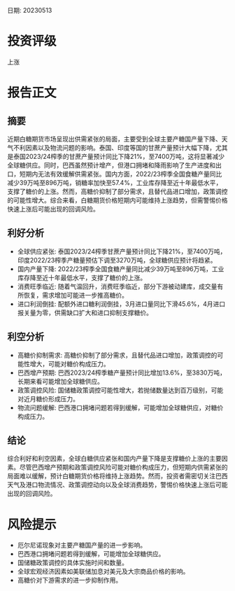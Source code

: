 
日期: 20230513

# 投资评级

上涨

# 报告正文

## 摘要

近期白糖期货市场呈现出供需紧张的局面，主要受到全球主要产糖国产量下降、天气不利因素以及物流问题的影响。泰国、印度等国的甘蔗产量预计大幅下降，尤其是泰国2023/24榨季的甘蔗产量预计同比下降21%，至7400万吨，这将显著减少全球糖供应。同时，巴西虽然预计增产，但港口拥堵和降雨影响了生产进度和出口，短期内无法有效缓解供需紧张。国内方面，2022/23榨季全国食糖产量同比减少39万吨至896万吨，销糖率加快至57.4%，工业库存降至近十年最低水平，支撑了糖价的上涨。然而，高糖价抑制了部分需求，且替代品进口增加，政策调控的可能性增大。综合来看，白糖期货价格短期内可能维持上涨趋势，但需警惕价格快速上涨后可能出现的回调风险。

## 利好分析

* 全球供应紧张: 泰国2023/24榨季甘蔗产量预计同比下降21%，至7400万吨，印度2022/23榨季产糖量预估下调至3270万吨，全球糖供应预计将趋紧。
* 国内产量下降: 2022/23榨季全国食糖产量同比减少39万吨至896万吨，工业库存降至近十年最低水平，支撑了糖价的上涨。
* 消费旺季临近: 随着气温回升，消费旺季临近，部分下游被动建库，成交量有所恢复，需求增加可能进一步推高糖价。
* 进口利润倒挂: 配额外进口糖利润倒挂，3月进口量同比下滑45.6%，4月进口报关量为零，供需缺口扩大和进口抑制支撑糖价。

## 利空分析

* 高糖价抑制需求: 高糖价抑制了部分需求，且替代品进口增加，政策调控的可能性增大，可能对糖价构成压力。
* 巴西增产预期: 巴西2023/24榨季糖产量预计同比增加13.6%，至3830万吨，长期来看可能增加全球糖供应。
* 政策调控风险: 国储糖政策调控可能性增大，若抛储数量达到百万级别，可能对近月糖价形成压力。
* 物流问题缓解: 巴西港口拥堵问题若得到缓解，可能增加全球糖供应，对糖价构成压力。

## 结论

综合利好和利空因素，全球白糖供应紧张和国内产量下降是支撑糖价上涨的主要因素。尽管巴西增产预期和政策调控风险可能对糖价构成压力，但短期内供需紧张的局面难以缓解，预计白糖期货价格将维持上涨趋势。然而，投资者需密切关注巴西天气及港口物流情况、政策调控动向以及全球消费趋势，警惕价格快速上涨后可能出现的回调风险。

# 风险提示

* 厄尔尼诺现象对主要产糖国产量的进一步影响。
* 巴西港口拥堵问题若得到缓解，可能增加全球糖供应。
* 国储糖政策调控的具体实施时间和数量。
* 全球宏观经济因素如美联储加息对美元及大宗商品价格的影响。
* 高糖价对下游需求的进一步抑制作用。
